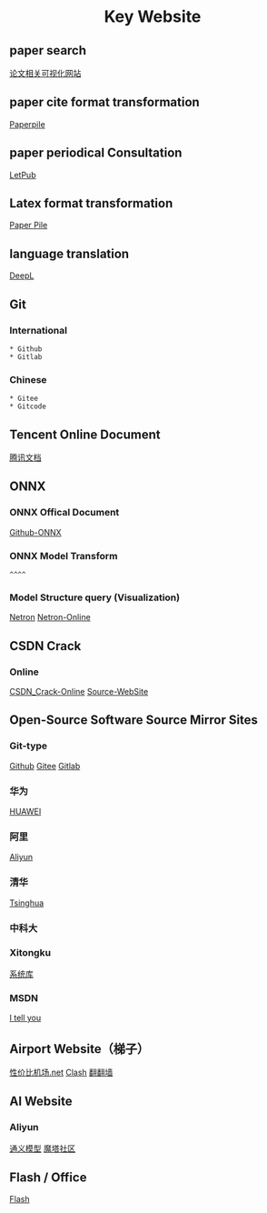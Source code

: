 <h1 align = "center"> Key Website </h1>

## paper search

[论文相关可视化网站](https://www.connectedpapers.com/)

## paper cite format transformation

[Paperpile](https://www.bibtex.com/converters/)

## paper periodical Consultation

[LetPub](https://www.letpub.com.cn/)

## Latex format transformation

[Paper Pile](https://www.bibtex.com/converters/)

## language translation

[DeepL](https://www.deepl.com/home)

## Git

### International

    * Github
    * Gitlab

### Chinese

    * Gitee
    * Gitcode

## Tencent Online Document

[腾讯文档](https://docs.qq.com/desktop)

## ONNX

### ONNX Offical Document

[Github-ONNX](https://github.com/onnx/onnx)

### ONNX Model Transform

    ^^^^

### Model Structure query (Visualization)

[Netron](https://github.com/lutzroeder/netron)
[Netron-Online](https://netron.app/)

## CSDN Crack

### Online

[CSDN_Crack-Online](https://www.niupizhiyuan.com/download.html)
[Source-WebSite](https://www.niupizhiyuan.com)

## Open-Source Software Source Mirror Sites

### Git-type

[Github](https://github.com/)
[Gitee](https://gitee.com/)
[Gitlab](https://gitlab.com/)

### 华为

[HUAWEI](https://mirrors.huaweicloud.com/home)

### 阿里

[Aliyun](https://mirrors.aliyun.com/)

### 清华

[Tsinghua](https://mirrors.tuna.tsinghua.edu.cn/)

### 中科大

### Xitongku

[系统库](https://www.xitongku.com/)

### MSDN

[I tell you](https://msdn.itellyou.cn/)

## Airport Website（梯子）

[性价比机场.net](https://xn--6nq44r2uh9rhj7f.net/#/dashboard)
[Clash](https://www.clash.la/)
[翻翻墙](https://www.ffq.la/)

## AI Website

### Aliyun

[通义模型](https://tongyi.aliyun.com/)
[魔塔社区](https://modelscope.cn/)

## Flash / Office

[Flash](https://www.flash.cn/)
